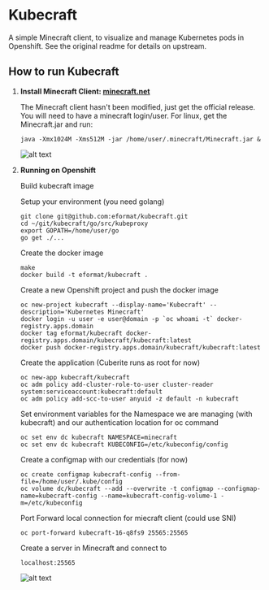 # Kubecraft

A simple Minecraft client, to visualize and manage Kubernetes pods in Openshift.
See the original readme for details on upstream.

## How to run Kubecraft

1. **Install Minecraft Client: [minecraft.net](https://minecraft.net)**

	The Minecraft client hasn't been modified, just get the official release.
	You will need to have a minecraft login/user.
	For linux, get the Minecraft.jar and run:

	```
    java -Xmx1024M -Xms512M -jar /home/user/.minecraft/Minecraft.jar &
	```

	![alt text](https://github.com/eformat/kubecraft/raw/master/docs/img/minecraft-client.png "Minecraft Client")

2. **Running on Openshift**

	Build kubecraft image

	Setup your environment (you need golang)
	```
	git clone git@github.com:eformat/kubecraft.git
    cd ~/git/kubecraft/go/src/kubeproxy
    export GOPATH=/home/user/go
    go get ./...
	```
	Create the docker image
	```
    make
    docker build -t eformat/kubecraft .
	```	
    Create a new Openshift project and push the docker image
	```
	oc new-project kubecraft --display-name='Kubecraft' --description='Kubernetes Minecraft'
	docker login -u user -e user@domain -p `oc whoami -t` docker-registry.apps.domain
	docker tag eformat/kubecraft docker-registry.apps.domain/kubecraft/kubecraft:latest
	docker push docker-registry.apps.domain/kubecraft/kubecraft:latest
	```
	Create the application (Cuberite runs as root for now)
	```
	oc new-app kubecraft/kubecraft
	oc adm policy add-cluster-role-to-user cluster-reader system:serviceaccount:kubecraft:default
	oc adm policy add-scc-to-user anyuid -z default -n kubecraft
	```
	Set environment variables for the Namespace we are managing (with kubecraft) and our authentication location for oc command
	```
	oc set env dc kubecraft NAMESPACE=minecraft
	oc set env dc kubecraft KUBECONFIG=/etc/kubeconfig/config
	```
	Create a configmap with our credentials (for now)
	```
	oc create configmap kubecraft-config --from-file=/home/user/.kube/config
	oc volume dc/kubecraft --add --overwrite -t configmap --configmap-name=kubecraft-config --name=kubecraft-config-volume-1 -m=/etc/kubeconfig
	```
	Port Forward local connection for miecraft client (could use SNI)
	```
	oc port-forward kubecraft-16-q8fs9 25565:25565
	```
	Create a server in Minecraft and connect to
	```
	localhost:25565
	```
	
	![alt text](https://github.com/eformat/kubecraft/raw/master/docs/img/kubecraft.png "Kubecraft Client")